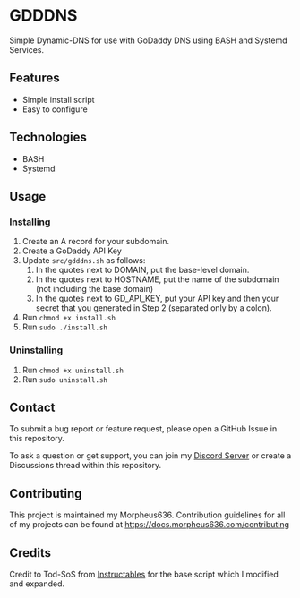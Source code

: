 # GDDDNS
Simple Dynamic-DNS for use with GoDaddy DNS using BASH and Systemd Services.

## Features
- Simple install script
- Easy to configure

## Technologies
- BASH
- Systemd

## Usage
### Installing
1. Create an A record for your subdomain.
2. Create a GoDaddy API Key
3. Update `src/gdddns.sh` as follows:
    1. In the quotes next to DOMAIN, put the base-level domain.
    2. In the quotes next to HOSTNAME, put the name of the subdomain (not including the base domain)
    3. In the quotes next to GD_API_KEY, put your API key and then your secret that you generated in Step 2 (separated only by a colon).
4. Run `chmod +x install.sh`
6. Run `sudo ./install.sh`

### Uninstalling
1. Run `chmod +x uninstall.sh`
2. Run `sudo uninstall.sh`


## Contact
<Remove this section for unmaintained projects>
To submit a bug report or feature request, please open a GitHub Issue in this repository. 

To ask a question or get support, you can join my [Discord Server](https://discord.morpheus636.com) or create a Discussions thread within this repository.

## Contributing
This project is maintained my Morpheus636. Contribution guidelines for all of my projects can be found at https://docs.morpheus636.com/contributing

## Credits
Credit to Tod-SoS from [Instructables](https://instructables.com/Quick-and-Dirty-Dynamic-DNS-UsingGoDaddy/) for the base script which I modified and expanded.
